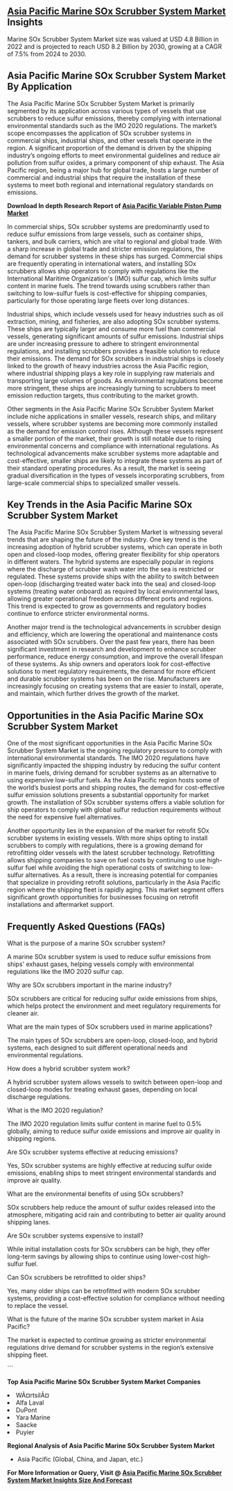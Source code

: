 <h2><a href="https://www.verifiedmarketreports.com/download-sample/?rid=93164&amp;utm_source=Github-Feb&amp;utm_medium=219" target="_blank">Asia Pacific Marine SOx Scrubber System Market</a> Insights</h2><p>Marine SOx Scrubber System Market size was valued at USD 4.8 Billion in 2022 and is projected to reach USD 8.2 Billion by 2030, growing at a CAGR of 7.5% from 2024 to 2030.</p><p><h2>Asia Pacific Marine SOx Scrubber System Market By Application</h2> <p>The Asia Pacific Marine SOx Scrubber System Market is primarily segmented by its application across various types of vessels that use scrubbers to reduce sulfur emissions, thereby complying with international environmental standards such as the IMO 2020 regulations. The market’s scope encompasses the application of SOx scrubber systems in commercial ships, industrial ships, and other vessels that operate in the region. A significant proportion of the demand is driven by the shipping industry’s ongoing efforts to meet environmental guidelines and reduce air pollution from sulfur oxides, a primary component of ship exhaust. The Asia Pacific region, being a major hub for global trade, hosts a large number of commercial and industrial ships that require the installation of these systems to meet both regional and international regulatory standards on emissions. <p><strong>Download In depth Research Report of <a href="https://www.verifiedmarketreports.com/download-sample/?rid=236118&amp;utm_source=Pulse-Dec&amp;utm_medium=219" target="_blank">Asia Pacific Variable Piston Pump Market</a></strong></p> <p>In commercial ships, SOx scrubber systems are predominantly used to reduce sulfur emissions from large vessels, such as container ships, tankers, and bulk carriers, which are vital to regional and global trade. With a sharp increase in global trade and stricter emission regulations, the demand for scrubber systems in these ships has surged. Commercial ships are frequently operating in international waters, and installing SOx scrubbers allows ship operators to comply with regulations like the International Maritime Organization's (IMO) sulfur cap, which limits sulfur content in marine fuels. The trend towards using scrubbers rather than switching to low-sulfur fuels is cost-effective for shipping companies, particularly for those operating large fleets over long distances. <p>Industrial ships, which include vessels used for heavy industries such as oil extraction, mining, and fisheries, are also adopting SOx scrubber systems. These ships are typically larger and consume more fuel than commercial vessels, generating significant amounts of sulfur emissions. Industrial ships are under increasing pressure to adhere to stringent environmental regulations, and installing scrubbers provides a feasible solution to reduce their emissions. The demand for SOx scrubbers in industrial ships is closely linked to the growth of heavy industries across the Asia Pacific region, where industrial shipping plays a key role in supplying raw materials and transporting large volumes of goods. As environmental regulations become more stringent, these ships are increasingly turning to scrubbers to meet emission reduction targets, thus contributing to the market growth. <p>Other segments in the Asia Pacific Marine SOx Scrubber System Market include niche applications in smaller vessels, research ships, and military vessels, where scrubber systems are becoming more commonly installed as the demand for emission control rises. Although these vessels represent a smaller portion of the market, their growth is still notable due to rising environmental concerns and compliance with international regulations. As technological advancements make scrubber systems more adaptable and cost-effective, smaller ships are likely to integrate these systems as part of their standard operating procedures. As a result, the market is seeing gradual diversification in the types of vessels incorporating scrubbers, from large-scale commercial ships to specialized smaller vessels. <h2>Key Trends in the Asia Pacific Marine SOx Scrubber System Market</h2> <p>The Asia Pacific Marine SOx Scrubber System Market is witnessing several trends that are shaping the future of the industry. One key trend is the increasing adoption of hybrid scrubber systems, which can operate in both open and closed-loop modes, offering greater flexibility for ship operators in different waters. The hybrid systems are especially popular in regions where the discharge of scrubber wash water into the sea is restricted or regulated. These systems provide ships with the ability to switch between open-loop (discharging treated water back into the sea) and closed-loop systems (treating water onboard) as required by local environmental laws, allowing greater operational freedom across different ports and regions. This trend is expected to grow as governments and regulatory bodies continue to enforce stricter environmental norms. <p>Another major trend is the technological advancements in scrubber design and efficiency, which are lowering the operational and maintenance costs associated with SOx scrubbers. Over the past few years, there has been significant investment in research and development to enhance scrubber performance, reduce energy consumption, and improve the overall lifespan of these systems. As ship owners and operators look for cost-effective solutions to meet regulatory requirements, the demand for more efficient and durable scrubber systems has been on the rise. Manufacturers are increasingly focusing on creating systems that are easier to install, operate, and maintain, which further drives the growth of the market. <h2>Opportunities in the Asia Pacific Marine SOx Scrubber System Market</h2> <p>One of the most significant opportunities in the Asia Pacific Marine SOx Scrubber System Market is the ongoing regulatory pressure to comply with international environmental standards. The IMO 2020 regulations have significantly impacted the shipping industry by reducing the sulfur content in marine fuels, driving demand for scrubber systems as an alternative to using expensive low-sulfur fuels. As the Asia Pacific region hosts some of the world’s busiest ports and shipping routes, the demand for cost-effective sulfur emission solutions presents a substantial opportunity for market growth. The installation of SOx scrubber systems offers a viable solution for ship operators to comply with global sulfur reduction requirements without the need for expensive fuel alternatives. <p>Another opportunity lies in the expansion of the market for retrofit SOx scrubber systems in existing vessels. With more ships opting to install scrubbers to comply with regulations, there is a growing demand for retrofitting older vessels with the latest scrubber technology. Retrofitting allows shipping companies to save on fuel costs by continuing to use high-sulfur fuel while avoiding the high operational costs of switching to low-sulfur alternatives. As a result, there is increasing potential for companies that specialize in providing retrofit solutions, particularly in the Asia Pacific region where the shipping fleet is rapidly aging. This market segment offers significant growth opportunities for businesses focusing on retrofit installations and aftermarket support. <h2>Frequently Asked Questions (FAQs)</h2> <p>What is the purpose of a marine SOx scrubber system?</p> <p>A marine SOx scrubber system is used to reduce sulfur emissions from ships' exhaust gases, helping vessels comply with environmental regulations like the IMO 2020 sulfur cap.</p> <p>Why are SOx scrubbers important in the marine industry?</p> <p>SOx scrubbers are critical for reducing sulfur oxide emissions from ships, which helps protect the environment and meet regulatory requirements for cleaner air.</p> <p>What are the main types of SOx scrubbers used in marine applications?</p> <p>The main types of SOx scrubbers are open-loop, closed-loop, and hybrid systems, each designed to suit different operational needs and environmental regulations.</p> <p>How does a hybrid scrubber system work?</p> <p>A hybrid scrubber system allows vessels to switch between open-loop and closed-loop modes for treating exhaust gases, depending on local discharge regulations.</p> <p>What is the IMO 2020 regulation?</p> <p>The IMO 2020 regulation limits sulfur content in marine fuel to 0.5% globally, aiming to reduce sulfur oxide emissions and improve air quality in shipping regions.</p> <p>Are SOx scrubber systems effective at reducing emissions?</p> <p>Yes, SOx scrubber systems are highly effective at reducing sulfur oxide emissions, enabling ships to meet stringent environmental standards and improve air quality.</p> <p>What are the environmental benefits of using SOx scrubbers?</p> <p>SOx scrubbers help reduce the amount of sulfur oxides released into the atmosphere, mitigating acid rain and contributing to better air quality around shipping lanes.</p> <p>Are SOx scrubber systems expensive to install?</p> <p>While initial installation costs for SOx scrubbers can be high, they offer long-term savings by allowing ships to continue using lower-cost high-sulfur fuel.</p> <p>Can SOx scrubbers be retrofitted to older ships?</p> <p>Yes, many older ships can be retrofitted with modern SOx scrubber systems, providing a cost-effective solution for compliance without needing to replace the vessel.</p> <p>What is the future of the marine SOx scrubber system market in Asia Pacific?</p> <p>The market is expected to continue growing as stricter environmental regulations drive demand for scrubber systems in the region’s extensive shipping fleet.</p> ```</p><p><strong>Top Asia Pacific Marine SOx Scrubber System Market Companies</strong></p><div data-test-id=""><p><li>WÃ¤rtsilÃ¤</li><li> Alfa Laval</li><li> DuPont</li><li> Yara Marine</li><li> Saacke</li><li> Puyier</li></p><div><strong>Regional Analysis of&nbsp;Asia Pacific Marine SOx Scrubber System Market</strong></div><ul><li dir="ltr"><p dir="ltr">Asia Pacific (Global, China, and Japan, etc.)</p></li></ul><p><strong>For More Information or Query, Visit @&nbsp;</strong><strong><a href="https://www.verifiedmarketreports.com/product/global-marine-sox-scrubber-system-market-growth-2019-2024/?utm_source=Github-Feb&amp;utm_medium=219" target="_blank">Asia Pacific Marine SOx Scrubber System Market Insights Size And Forecast</a></strong></p></div><h2>&nbsp;</h2><div data-test-id="">&nbsp;</div>
